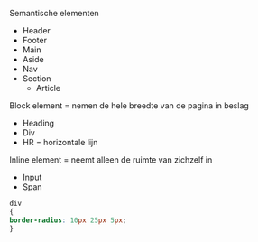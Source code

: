Semantische elementen
- Header
- Footer
- Main
- Aside
- Nav
- Section
	- Article

Block element = nemen de hele breedte van de pagina in beslag
- Heading
- Div
- HR = horizontale lijn

Inline element = neemt alleen de ruimte van zichzelf in
- Input
- Span

```css
div
{
border-radius: 10px 25px 5px;
}
```